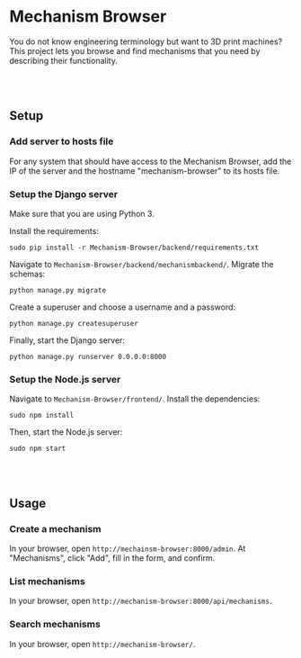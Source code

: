 # Mechanism Browser
You do not know engineering terminology but want to 3D print machines? This project lets you browse and find mechanisms that you need by describing their functionality.


<br></br>
## Setup
### Add server to hosts file
For any system that should have access to the Mechanism Browser, add the IP of the server and the hostname "mechanism-browser" to its hosts file.

### Setup the Django server
Make sure that you are using Python 3.

Install the requirements:
```
sudo pip install -r Mechanism-Browser/backend/requirements.txt
```

Navigate to `Mechanism-Browser/backend/mechanismbackend/`.
Migrate the schemas:
```
python manage.py migrate

```
Create a superuser and choose a username and a password:
```
python manage.py createsuperuser
```

Finally, start the Django server:
```
python manage.py runserver 0.0.0.0:8000
```

### Setup the Node.js server
Navigate to `Mechanism-Browser/frontend/`.
Install the dependencies:
```
sudo npm install
```

Then, start the Node.js server:
```
sudo npm start
```


<br></br>
## Usage
### Create a mechanism
In your browser, open `http://mechainsm-browser:8000/admin`.
At "Mechanisms", click "Add", fill in the form, and confirm.

### List mechanisms
In your browser, open `http://mechanism-browser:8000/api/mechanisms`.

### Search mechanisms
In your browser, open `http://mechanism-browser/`.
